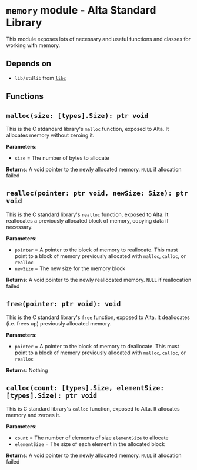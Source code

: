 # `memory` module - Alta Standard Library
This module exposes lots of necessary and useful functions and classes for working with memory.

## Depends on
  * `lib/stdlib` from [`libc`](libc.md)

Functions
---
## `malloc(size: [types].Size): ptr void`
This is the C stdandard library's `malloc` function, exposed to Alta. It allocates memory without zeroing it.

**Parameters**:
  * `size` = The number of bytes to allocate

**Returns**: A void pointer to the newly allocated memory. `NULL` if allocation failed

## `realloc(pointer: ptr void, newSize: Size): ptr void`
This is the C standard library's `realloc` function, exposed to Alta. It reallocates a previously allocated block of memory, copying data if necessary.

**Parameters**:
  * `pointer` = A pointer to the block of memory to reallocate. This must point to a block of memory previously allocated with `malloc`, `calloc`, or `realloc`
  * `newSize` = The new size for the memory block

**Returns**: A void pointer to the newly reallocated memory. `NULL` if reallocation failed

## `free(pointer: ptr void): void`
This is the C standard library's `free` function, exposed to Alta. It deallocates (i.e. frees up) previously allocated memory.

**Parameters**:
  * `pointer` = A pointer to the block of memory to deallocate. This must point to a block of memory previously allocated with `malloc`, `calloc`, or `realloc`

**Returns**: Nothing

## `calloc(count: [types].Size, elementSize: [types].Size): ptr void`
This is C standard library's `calloc` function, exposed to Alta. It allocates memory and zeroes it.

**Parameters**:
  * `count` = The number of elements of size `elementSize` to allocate
  * `elementSize` = The size of each element in the allocated block

**Returns**: A void pointer to the newly allocated memory. `NULL` if allocation failed
